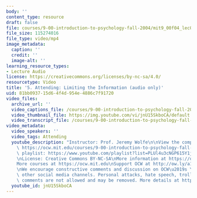 ```yaml
---
body: ''
content_type: resource
draft: false
file: courses/9-00-introduction-to-psychology-fall-2004/mit9_00f04_lec05_360p_16_9.mp4
file_size: 115274016
file_type: video/mp4
image_metadata:
  caption: ''
  credit: ''
  image-alt: ''
learning_resource_types:
- Lecture Audio
license: https://creativecommons.org/licenses/by-nc-sa/4.0/
resourcetype: Video
title: '5. Attending: Limiting the Information (audio only)'
uid: 81bb0937-15d6-4f4d-954e-4886c7f91720
video_files:
  archive_url: ''
  video_captions_file: /courses/9-00-introduction-to-psychology-fall-2004/mit9_00f04_lec05_captions.vtt
  video_thumbnail_file: https://img.youtube.com/vi/jnU15SkboCA/default.jpg
  video_transcript_file: /courses/9-00-introduction-to-psychology-fall-2004/1c-uhXDjIZ5C57DdB_QximQj3Ln4RbJoC_transcript.pdf
video_metadata:
  video_speakers: ''
  video_tags: Attending
  youtube_description: "Instructor: Prof. Jeremy Wolfe\n\nView the complete course:\
    \ https://ocw.mit.edu/courses/9-00-introduction-to-psychology-fall-2004/\nYouTube\
    \ playlist: https://www.youtube.com/playlist?list=PLUl4u3cNGP615Y1j9Ok3szAH5DxhFjTHo\n\
    \nLicense: Creative Commons BY-NC-SA\nMore information at https://ocw.mit.edu/terms\n\
    More courses at https://ocw.mit.edu\nSupport OCW at http://ow.ly/a1If50zVRlQ\n\
    \nWe encourage constructive comments and discussion on OCW\u2019s YouTube and\
    \ other social media channels. Personal attacks, hate speech, trolling, and inappropriate\
    \ comments are not allowed and may be removed. More details at https://ocw.mit.edu/comments."
  youtube_id: jnU15SkboCA
---
```

